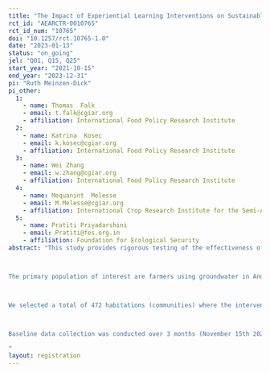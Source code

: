 ```yaml
---
title: "The Impact of Experiential Learning Interventions on Sustainable Water Management: Evidence from a Randomized Control Trial in India"
rct_id: "AEARCTR-0010765"
rct_id_num: "10765"
doi: "10.1257/rct.10765-1.0"
date: "2023-01-13"
status: "on_going"
jel: "Q01, Q15, Q25"
start_year: "2021-10-15"
end_year: "2023-12-31"
pi: "Ruth Meinzen-Dick"
pi_other:
  1:
    - name: Thomas  Falk
    - email: t.falk@cgiar.org
    - affiliation: International Food Policy Research Institute
  2:
    - name: Katrina  Kosec
    - email: k.kosec@cgiar.org
    - affiliation: International Food Policy Research Institute
  3:
    - name: Wei Zhang
    - email: w.zhang@cgiar.org
    - affiliation: International Food Policy Research Institute
  4:
    - name: Mequanint  Melesse
    - email: M.Melesse@cgiar.org
    - affiliation: International Crop Research Institute for the Semi-Arid Tropics
  5:
    - name: Pratiti Priyadarshini
    - email: Pratiti@fes.org.in
    - affiliation: Foundation for Ecological Security
abstract: "This study provides rigorous testing of the effectiveness of a package of experiential learning tools related to groundwater management in India on mental models, norms, and behavior. The experiential learning intervention includes three main tools: 1) collective action games that allow people to experience the effect of their water use decisions on water management and to try out different rules; 2) structured community debriefings to discuss the implications of the games; and 3) crop water budgeting to facilitate participatory water resource planning. We use a collective action groundwater game developed and piloted by the International Food Policy Research Institute (IFPRI) and Foundation for Ecological Security (FES), in which participants choose between crops with different water consumption levels and see the effects of their decisions on water tables over multiple rounds of play. To facilitate full participation of women and men, games take place in separate groups of women and of men. The intention of the games is to create awareness and receptivity to changing water management practices. We then follow game play with a debriefing discussion with the full community. Finally, we complement game play with provision of information about technical and institutional options for more sustainable water management. Specifically, we do so by engaging with the farmers to apply a Crop Water Budgeting tool, which supports community-level discussions for development of collective cropping patterns that save water.  

The primary population of interest are farmers using groundwater in Andhra Pradesh, Karnataka, and Rajasthan states in India, where overuse of groundwater has led to falling water tables. All districts also have hard rock (confined) aquifers, such that local water extraction—or refraining from extraction—can affect local water tables. Within each state, the key selection criterion was districts and communities where Foundation for Ecological Security (FES) has an active program in commons management for at least 10 years, so that there would be community resource persons (CRPs) who could be trained to implement the experiential learning tools. 

We selected a total of 472 habitations (communities) where the interventions had not been used, stratified by the presence of surface irrigation, and randomly assigned 2/3 of the sample to treatment and 1/3 to control. To select individuals, focus group discussions (FGDs) were held all communities; among FGD members, 5 women and 5 men were randomly selected to play the game, and 3 men and 3 women randomly selected for an individual survey. In control communities, 3 men and 3 women were similarly selected for the survey; no games or debriefing took place. Baseline data collection and first round of interventions took place. 

Baseline data collection was conducted over 3 months (November 15th 2021 – 7th March 2022). The intervention was repeated in September-December 2022, and endline data collection is planned to begin on January 17, 2023. Major data sources are baseline and endline key informant interviews and focus group discussions; an individual survey of game players and game data; community debriefing discussion; crop water budgeting data; and habitation records. 
"
layout: registration
---
```


